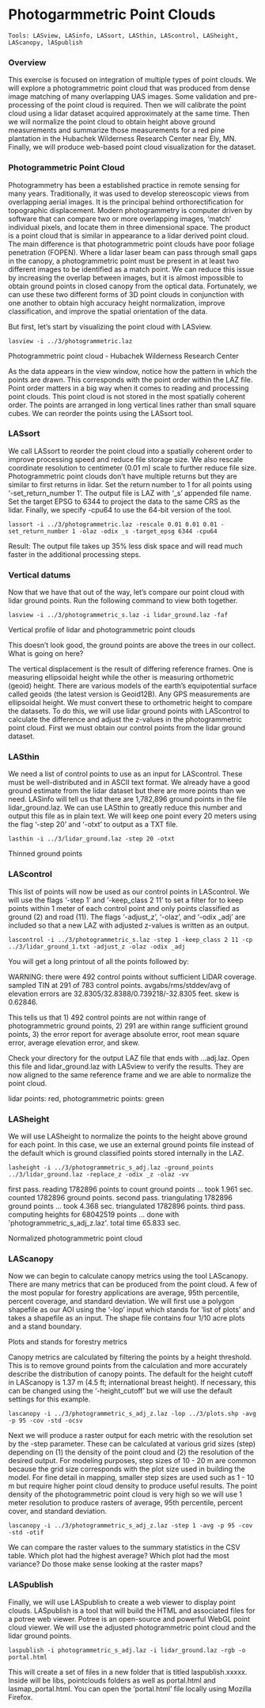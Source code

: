 # Photogarmmetric Point Clouds

```
Tools: LASview, LASinfo, LASsort, LASthin, LAScontrol, LASheight, LAScanopy, lASpublish
```

### Overview

This exercise is focused on integration of multiple types of point clouds. We will explore a photogrammetric point cloud that was produced from dense image matching of many overlapping UAS images. Some validation and pre-processing of the point cloud is required. Then we will calibrate the point cloud using a lidar dataset acquired approximately at the same time. Then we will normalize the point cloud to obtain height above ground measurements and summarize those measurements for a red pine plantation in the Hubachek Wilderness Research Center near Ely, MN. Finally, we will produce web-based point cloud visualization for the dataset. 

### Photogrammetric Point Cloud

Photogrammetry has been a established practice in remote sensing for many years. Traditionally, it was used to develop stereoscopic views from overlapping aerial images. It is the principal behind orthorectification for topographic displacement. Modern photogrammetry is computer driven by software that can compare two or more overlapping images, ‘match’ individual pixels, and locate them in three dimensional space. The product is a point cloud that is similar in appearance to a lidar derived point cloud. The main difference is that photogrammetric point clouds have poor foliage penetration (FOPEN). Where a lidar laser beam can pass through small gaps in the canopy, a photogrammetric point must be present in at least two different images to be identified as a match point. We can reduce this issue by increasing the overlap between images, but it is almost impossible to obtain ground points in closed canopy from the optical data. Fortunately, we can use these two different forms of 3D point clouds in conjunction with one another to obtain high accuracy height normalization, improve classification, and improve the spatial orientation of the data. 

But first, let’s start by visualizing the point cloud with LASview. 
```
lasview -i ../3/photogrammetric.laz
```

Photogrammetric point cloud - Hubachek Wilderness Research Center


As the data appears in the view window, notice how the pattern in which the points are drawn. This corresponds with the point order within the LAZ file. Point order matters in a big way when it comes to reading and processing point clouds. This point cloud is not stored in the most spatially coherent order. The points are arranged in long vertical lines rather than small square cubes. We can reorder the points using the LASsort tool. 

### LASsort 

We call LASsort to reorder the point cloud into a spatially coherent order to improve processing speed and reduce file storage size. We also rescale coordinate resolution to centimeter (0.01 m) scale to further reduce file size. Photogrammetric point clouds don’t have multiple returns but they are similar to first returns in lidar. Set the return number to 1 for all points using ‘-set_return_number 1’. The output file is LAZ with ‘_s’ appended file name. Set the target EPSG to 6344 to project the data to the same CRS as the lidar. Finally, we specify -cpu64 to use the 64-bit version of the tool.
```
lassort -i ../3/photogrammetric.laz -rescale 0.01 0.01 0.01 -set_return_number 1 -olaz -odix _s -target_epsg 6344 -cpu64 
```


Result: The output file takes up 35% less disk space and will read much faster in the additional processing steps. 

### Vertical datums

Now that we have that out of the way, let’s compare our point cloud with lidar ground points. Run the following command to view both together. 
```
lasview -i ../3/photogrammetric_s.laz -i lidar_ground.laz -faf
```

Vertical profile of lidar and photogrammetric point clouds 

This doesn’t look good, the ground points are above the trees in our collect. What is going on here? 

The vertical displacement is the result of differing reference frames. One is measuring ellipsoidal height while the other is measuring orthometric (geoid) height. There are various models of the earth’s equipotential surface called geoids (the latest version is Geoid12B). Any GPS measurements are ellipsoidal height. We must convert these to orthometric height to compare the datasets. To do this, we will use lidar ground points with LAScontrol to calculate the difference and adjust the z-values in the photogrammetric point cloud. First we must obtain our control points from the lidar ground dataset. 

### LASthin

We need a list of control points to use as an input for LAScontrol. These must be well-distributed and in ASCII text format. We already have a good ground estimate from the lidar dataset but there are more points than we need. LASinfo will tell us that there are 1,782,896 ground points in the file lidar_ground.laz. We can use LASthin to greatly reduce this number and output this file as in plain text. We will keep one point every 20 meters using the flag ‘-step 20’ and ‘-otxt’ to output as a TXT file. 
```
lasthin -i ../3/lidar_ground.laz -step 20 -otxt
```

Thinned ground points

### LAScontrol 

This list of points will now be used as our control points in LAScontrol. We will use the flags ‘-step 1’ and ‘-keep_class 2 11’ to set a filter for to keep points within 1 meter of each control point and only points classified as ground (2) and road (11). The flags  ‘-adjust_z’, ‘-olaz’, and ‘-odix _adj’ are included so that a new LAZ with adjusted z-values is written as an output. 
```
lascontrol -i ../3/photogrammetric_s.laz -step 1 -keep_class 2 11 -cp ../3/lidar_ground_1.txt -adjust_z -olaz -odix _adj
```
You will get a long printout of all the points followed by:

WARNING: there were 492 control points without sufficient LIDAR coverage.
sampled TIN at 291 of 783 control points.
avgabs/rms/stddev/avg of elevation errors are 32.8305/32.8388/0.739218/-32.8305 feet. skew is 0.62846.


This tells us that 1) 492 control points are not within range of photogrammetric ground points, 2) 291 are within range sufficient ground points, 3) the error report for average absolute error, root mean square error, average elevation error, and skew. 

Check your directory for the output LAZ file that ends with ...adj.laz. Open this file and lidar_ground.laz with LASview to verify the results. They are now aligned to the same reference frame and we are able to normalize the point cloud. 


lidar points: red, photogrammetric points: green


### LASheight

We will use LASheight to normalize the points to the height above ground for each point. In this case, we use an external ground points file instead of the default which is ground classified points stored internally in the LAZ. 
```
lasheight -i ../3/photogrammetric_s_adj.laz -ground_points ../3/lidar_ground.laz -replace_z -odix _z -olaz -vv
```
first pass. reading 1782896 points to count ground points ...
took 1.961 sec. counted 1782896 ground points.
second pass. triangulating 1782896 ground points ...
took 4.368 sec. triangulated 1782896 points.
third pass. computing heights for 68042519 points ...
done with 'photogrammetric_s_adj_z.laz'. total time 65.833 sec.


Normalized photogrammetric point cloud


### LAScanopy

Now we can begin to calculate canopy metrics using the tool LAScanopy. There are many metrics that can be produced from the point cloud. A few of the most popular for forestry applications are average, 95th percentile, percent coverage, and standard deviation. We will first use a polygon shapefile as our AOI using the ‘-lop’ input which stands for ‘list of plots’ and takes a shapefile as an input. The shape file contains four 1/10 acre plots and a stand boundary. 


Plots and stands for forestry metrics

Canopy metrics are calculated by filtering the points by a height threshold. This is to remove ground points from the calculation and more accurately describe the distribution of canopy points. The default for the height cutoff in LAScanopy is 1.37 m (4.5 ft; international breast height). If necessary, this can be changed using the ‘-height_cutoff’ but we will use the default settings for this example.
```
lascanopy -i ../3/photogrammetric_s_adj_z.laz -lop ../3/plots.shp -avg -p 95 -cov -std -ocsv
```

Next we will produce a raster output for each metric with the resolution set by the -step parameter. These can be calculated at various grid sizes (step) depending on (1) the density of the point cloud and (2) the resolution of the desired output. For modeling purposes, step sizes of 10 - 20 m are common because the grid size corresponds with the plot size used in building the model. For fine detail in mapping, smaller step sizes are used such as 1 - 10 m but require higher point cloud density to produce useful results. The point density of the photogrammetric point cloud is very high so we will use 1 meter resolution to produce rasters of average, 95th percentile, percent cover, and standard deviation. 
```
lascanopy -i ../3/photogrammetric_s_adj_z.laz -step 1 -avg -p 95 -cov -std -otif
```



We can compare the raster values to the summary statistics in the CSV table. Which plot had the highest average? Which plot had the most variance? Do those make sense looking at the raster maps? 


### LASpublish

Finally, we will use LASpublish to create a web viewer to display point clouds. LASpublish is a tool that will build the HTML and associated files for a potree web viewer. Potree is an open-source and powerful WebGL point cloud viewer. We will use the adjusted photogrammetric point cloud and the lidar ground points. 
```
laspublish -i photogrammetric_s_adj.laz -i lidar_ground.laz -rgb -o portal.html
```
This will create a set of files in a new folder that is titled laspublish.xxxxx. Inside will be libs, pointclouds folders as well as portal.html and lasmap_portal.html. You can open the ‘portal.html’ file locally using Mozilla Firefox.
 
